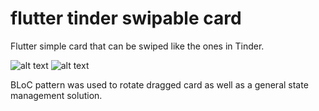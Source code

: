 # flutter tinder swipable card

Flutter simple card that can be swiped like the ones in Tinder.



![alt text](https://i.hizliresim.com/ji1wr5y.png)
![alt text](https://i.hizliresim.com/1149hss.png)



BLoC pattern was used to rotate dragged card as well as a general state management solution.
